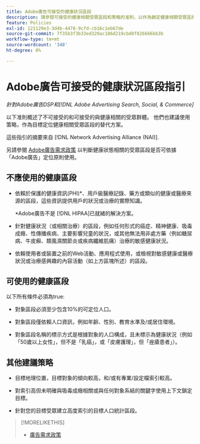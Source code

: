 ```yaml
---
title: Adobe廣告可接受的健康狀況區段
description: 請參閱可接受的健康相關受眾區段和策略的准則，以作為鎖定健康相關受眾區段的替代方案。
feature: Policies
exl-id: 121129e3-3d4b-4478-9cfd-cb16c1eb67de
source-git-commit: 7f35b3f3b33ed320ac186d219cbd0f826666bb3b
workflow-type: tm+mt
source-wordcount: '348'
ht-degree: 0%

---
```


# Adobe廣告可接受的健康狀況區段指引

*針對Adobe廣告DSP和[!DNL Adobe Advertising Search, Social, & Commerce]*

以下准則概述了不可接受的和可接受的與健康相關的受眾群體。 他們也建議使用策略，作為目標定位健康相關受眾區段的替代方案。

這些指引的摘要來自 [!DNL Network Advertising Alliance (NAI)].

另請參閱 [Adobe廣告需求政策](/help/policies/ad-requirements-policy.md) 以判斷健康狀態相關的受眾區段是否可依據「Adobe廣告」定位原則使用。

## 不應使用的健康區段

* 依賴於保護的健康資訊(PHI)\*、用戶級醫療記錄、藥方或類似的健康或醫療來源的區段，這些資訊提供用戶的狀況或治療的實際知識。

   \*Adobe廣告不是 [!DNL HIPAA]已就緒的解決方案。

* 針對健康狀況（或相關治療）的區段，例如任何形式的癌症、精神健康、吸毒成癮、性傳播疾病、主要影響兒童的狀況，或其他無法用非處方藥（例如糖尿病、牛皮癬、類風濕關節炎或疾病纖維肌痛）治療的敏感健康狀況。

* 依賴使用者或裝置之前的Web活動、應用程式使用，或檢視對敏感健康或醫療狀況或治療感興趣的內容活動（如上方區塊所述）的區段。

## 可使用的健康區段

以下所有條件必須為true:

* 對象區段必須至少包含10%的可定位人口。

* 對象區段僅依賴人口資訊，例如年齡、性別、教育水準及/或居住環境。

* 對象區段名稱的標示方式是根據對象的人口構成，且未標示為健康狀況（例如「50歲以上女性」，但不是「乳癌」，或「皮膚護理」，但「痤瘡患者」）。

## 其他建議策略

* 目標地理位置，目標對象的傾向較高，和/或有專業/設定檔索引較高。

* 對索引高但未明確與吸毒成癮相關或與任何對象系結的關鍵字使用上下文鎖定目標。

* 針對您的目標受眾建立高度索引的目標人口統計區段。

>[!MORELIKETHIS]
>
>* [廣告需求政策](/help/policies/ad-requirements-policy.md)

